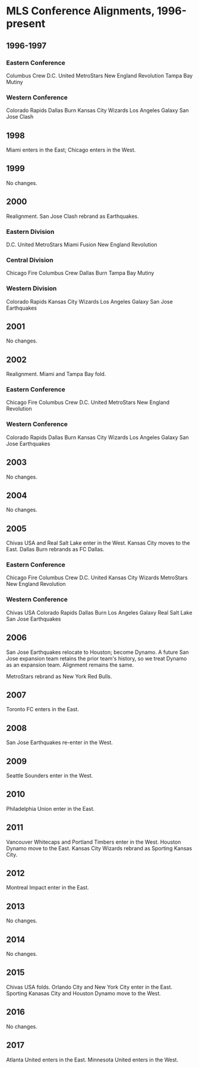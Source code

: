 # MLS Conference Alignments, 1996-present

## 1996-1997
### Eastern Conference
Columbus Crew
D.C. United
MetroStars
New England Revolution
Tampa Bay Mutiny

### Western Conference
Colorado Rapids
Dallas Burn
Kansas City Wizards
Los Angeles Galaxy
San Jose Clash

## 1998
Miami enters in the East; Chicago enters in the West.

## 1999
No changes.

## 2000
Realignment. San Jose Clash rebrand as Earthquakes.

### Eastern Division
D.C. United
MetroStars
Miami Fusion
New England Revolution

### Central Division
Chicago Fire
Columbus Crew
Dallas Burn
Tampa Bay Mutiny

### Western Division
Colorado Rapids
Kansas City Wizards
Los Angeles Galaxy
San Jose Earthquakes

## 2001
No changes.

## 2002
Realignment. Miami and Tampa Bay fold.

### Eastern Conference
Chicago Fire
Columbus Crew
D.C. United
MetroStars
New England Revolution

### Western Conference
Colorado Rapids
Dallas Burn
Kansas City Wizards
Los Angeles Galaxy
San Jose Earthquakes

## 2003
No changes.

## 2004
No changes.

## 2005
Chivas USA and Real Salt Lake enter in the West. Kansas City moves to the East.
Dallas Burn rebrands as FC Dallas.

### Eastern Conference
Chicago Fire
Columbus Crew
D.C. United
Kansas City Wizards
MetroStars
New England Revolution

### Western Conference
Chivas USA
Colorado Rapids
Dallas Burn
Los Angeles Galaxy
Real Salt Lake
San Jose Earthquakes

## 2006
San Jose Earthquakes relocate to Houston; become Dynamo. A future San Jose
expansion team retains the prior team's history, so we treat Dynamo as an
expansion team. Alignment remains the same.

MetroStars rebrand as New York Red Bulls.

## 2007
Toronto FC enters in the East.

## 2008
San Jose Earthquakes re-enter in the West.

## 2009
Seattle Sounders enter in the West.

## 2010
Philadelphia Union enter in the East.

## 2011
Vancouver Whitecaps and Portland Timbers enter in the West. Houston Dynamo
move to the East. Kansas City Wizards rebrand as Sporting Kansas City.

## 2012
Montreal Impact enter in the East.

## 2013
No changes.

## 2014
No changes.

## 2015
Chivas USA folds. Orlando City and New York City enter in the East. Sporting
Kanasas City and Houston Dynamo move to the West.

## 2016
No changes.

## 2017
Atlanta United enters in the East. Minnesota United enters in the West.
